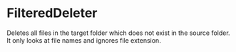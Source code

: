 # FilteredDeleter
Deletes all files in the target folder which does not exist in the source folder.  It only looks at file names and ignores file extension. 
